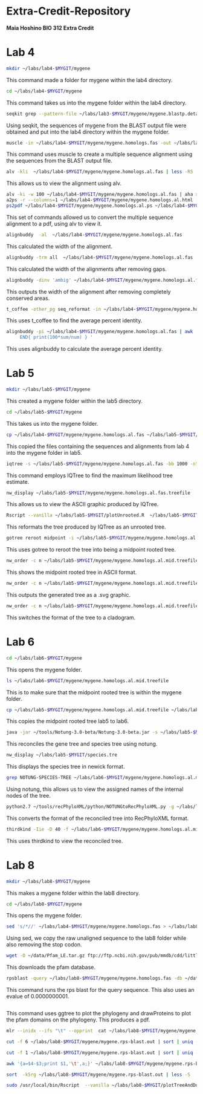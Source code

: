 # Extra-Credit-Repository
**Maia Hoshino BIO 312 Extra Credit**
# Lab 4
```bash
mkdir ~/labs/lab4-$MYGIT/mygene
```
This command made a folder for mygene within the lab4 directory.
```bash
cd ~/labs/lab4-$MYGIT/mygene
```
This command takes us into the mygene folder within the lab4 directory.
```bash
seqkit grep --pattern-file ~/labs/lab3-$MYGIT/mygene/mygene.blastp.detail.filtered.out ~/labs/lab3-$MYGIT/allprotein.fas > ~/labs/lab4-$MYGIT/mygene/mygene.homologs.fas
```
Using seqkit, the sequences of mygene from the BLAST output file were obtained and put into the lab4 directory within the mygene folder. 
```bash
muscle -in ~/labs/lab4-$MYGIT/mygene/mygene.homologs.fas -out ~/labs/lab4-$MYGIT/mygene/mygene.homologs.al.fas
```
This command uses muscle to create a multiple sequence alignment using the sequences from the BLAST output file. 
```bash
alv -kli  ~/labs/lab4-$MYGIT/mygene/mygene.homologs.al.fas | less -RS
```
This allows us to view the alignment using alv. 
```bash
alv -ki -w 100 ~/labs/lab4-$MYGIT/mygene/mygene.homologs.al.fas | aha > ~/labs/lab4-$MYGIT/mygene/mygene.homologs.al.html
a2ps -r --columns=1 ~/labs/lab4-$MYGIT/mygene/mygene.homologs.al.html -o ~/labs/lab4-$MYGIT/mygene/mygene.homologs.al.ps
ps2pdf ~/labs/lab4-$MYGIT/mygene/mygene.homologs.al.ps ~/labs/lab4-$MYGIT/mygene/mygene.homologs.al.pdf
```
This set of commands allowed us to convert the multiple sequence alignment to a pdf, using alv to view it. 
```bash
alignbuddy  -al  ~/labs/lab4-$MYGIT/mygene/mygene.homologs.al.fas
```
This calculated the width of the alignment.
```bash
alignbuddy -trm all  ~/labs/lab4-$MYGIT/mygene/mygene.homologs.al.fas | alignbuddy  -al
```
This calculated the width of the alignments after removing gaps.
```bash
alignbuddy -dinv 'ambig' ~/labs/lab4-$MYGIT/mygene/mygene.homologs.al.fas | alignbuddy  -al
```
This outputs the width of the alignment after removing completely conserved areas.
```bash
t_coffee -other_pg seq_reformat -in ~/labs/lab4-$MYGIT/mygene/mygene.homologs.al.fas -output sim
```
This uses t_coffee to find the average percent identity.
```bash
alignbuddy -pi ~/labs/lab4-$MYGIT/mygene/mygene.homologs.al.fas | awk ' (NR>2)  { for (i=2;i<=NF  ;i++){ sum+=$i;num++} }
     END{ print(100*sum/num) } '
```
This uses alignbuddy to calculate the average percent identity. 

# Lab 5
```bash
mkdir ~/labs/lab5-$MYGIT/mygene
```
This created a mygene folder within the lab5 directory.
```bash
cd ~/labs/lab5-$MYGIT/mygene
```
This takes us into the mygene folder.
```bash
cp ~/labs/lab4-$MYGIT/mygene/mygene.homologs.al.fas ~/labs/lab5-$MYGIT/mygene/mygene.homologs.al.fas
```
This copied the files containing the sequences and alignments from lab 4 into the mygene folder in lab5.
```bash
iqtree -s ~/labs/lab5-$MYGIT/mygene/mygene.homologs.al.fas -bb 1000 -nt 2
```
This command employs IQTree to find the maximum likelihood tree estimate. 
```bash
nw_display ~/labs/lab5-$MYGIT/mygene/mygene.homologs.al.fas.treefile
```
This allows us to view the ASCII graphic produced by IQTree.
```bash
Rscript --vanilla ~/labs/lab5-$MYGIT/plotUnrooted.R  ~/labs/lab5-$MYGIT/mygene/mygene.homologs.al.fas.treefile ~/labs/lab5-$MYGIT/mygene/mygene.homologs.al.fas.treefile.pdf 0.4
```
This reformats the tree produced by IQTree as an unrooted tree. 
```bash
gotree reroot midpoint -i ~/labs/lab5-$MYGIT/mygene/mygene.homologs.al.fas.treefile -o ~/labs/lab5-$MYGIT/mygene/mygene.homologs.al.mid.treefile
```
This uses gotree to reroot the tree into being a midpoint rooted tree. 
```bash
nw_order -c n ~/labs/lab5-$MYGIT/mygene/mygene.homologs.al.mid.treefile  | nw_display -
```
This shows the midpoint rooted tree in ASCII format.
```bash
nw_order -c n ~/labs/lab5-$MYGIT/mygene/mygene.homologs.al.mid.treefile | nw_display -w 1000 -b 'opacity:0' -s  >  ~/labs/lab5-$MYGIT/mygene/mygene.homologs.al.mid.treefile.svg -
```
This outputs the generated tree as a .svg graphic.
```bash
nw_order -c n ~/labs/lab5-$MYGIT/mygene/mygene.homologs.al.mid.treefile | nw_topology - | nw_display -s  -w 1000 > ~/labs/lab5-$MYGIT/mygene/mygene.homologs.al.midCl.treefile.svg -
```
This switches the format of the tree to a cladogram. 

# Lab 6
```bash
cd ~/labs/lab6-$MYGIT/mygene
```
This opens the mygene folder.
```bash
ls ~/labs/lab6-$MYGIT/mygene/mygene.homologs.al.mid.treefile  
```
This is to make sure that the midpoint rooted tree is within the mygene folder.
```bash
cp ~/labs/lab5-$MYGIT/mygene/mygene.homologs.al.mid.treefile ~/labs/lab6-$MYGIT/mygene/mygene.homologs.al.mid.treefile
```
This copies the midpoint rooted tree lab5 to lab6.
```bash 
java -jar ~/tools/Notung-3.0-beta/Notung-3.0-beta.jar -s ~/labs/lab5-$MYGIT/species.tre -g ~/labs/lab6-$MYGIT/mygene/mygene.homologs.al.mid.treefile --reconcile --speciestag prefix --savepng --events --outputdir ~/labs/lab6-$MYGIT/mygene/
```
This reconciles the gene tree and species tree using notung.
```bash
nw_display ~/labs/lab5-$MYGIT/species.tre
```
This displays the species tree in newick format.
```bash
grep NOTUNG-SPECIES-TREE ~/labs/lab6-$MYGIT/mygene/mygene.homologs.al.mid.treefile.reconciled | sed -e "s/^\[&&NOTUNG-SPECIES-TREE//" -e "s/\]/;/" | nw_display -
```
Using notung, this allows us to view the assigned names of the internal nodes of the tree.
```bash
python2.7 ~/tools/recPhyloXML/python/NOTUNGtoRecPhyloXML.py -g ~/labs/lab6-$MYGIT/mygene/mygene.homologs.al.mid.treefile.reconciled --include.species
```
This converts the format of the reconciled tree into RecPhyloXML format. 
```bash
thirdkind -Iie -D 40 -f ~/labs/lab6-$MYGIT/mygene/mygene.homologs.al.mid.treefile.reconciled.xml -o  ~/labs/lab6-$MYGIT/mygene/mygene.homologs.al.mid.treefile.reconciled.svg
```
This uses thirdkind to view the reconciled tree. 

# Lab 8

```bash
mkdir ~/labs/lab8-$MYGIT/mygene
```
This makes a mygene folder within the lab8 directory.
```bash
cd ~/labs/lab8-$MYGIT/mygene
```
This opens the mygene folder.
```bash
sed 's/*//' ~/labs/lab4-$MYGIT/mygene/mygene.homologs.fas > ~/labs/lab8-$MYGIT/mygene/mygene.homologs.fas
```
Using sed, we copy the raw unaligned sequence to the lab8 folder while also removing the stop codon. 
```bash
wget -O ~/data/Pfam_LE.tar.gz ftp://ftp.ncbi.nih.gov/pub/mmdb/cdd/little_endian/Pfam_LE.tar.gz && tar xfvz ~/data/Pfam_LE.tar.gz  -C ~/data
```
This downloads the pfam database.
```bash
rpsblast -query ~/labs/lab8-$MYGIT/mygene/mygene.homologs.fas -db ~/data/Pfam -out ~/labs/lab8-$MYGIT/mygene/mygene.rps-blast.out  -outfmt "6 qseqid qlen qstart qend evalue stitle" -evalue .0000000001
```
This command runs the rps blast for the query sequence. This also uses an evalue of 0.0000000001.
```sudo /usr/local/bin/Rscript  --vanilla ~/labs/lab8-$MYGIT/plotTreeAndDomains.r ~/labs/lab5-$MYGIT/mygene/mygene.homologs.al.mid.treefile ~/labs/lab8-$MYGIT/mygene/mygene.rps-blast.out ~/labs/lab8-$MYGIT/mygene/mygene.tree.rps.pdf
```
This command uses ggtree to plot the phylogeny and drawProteins to plot the pfam domains on the phylogeny. This produces a pdf.
```bash
mlr --inidx --ifs "\t" --opprint  cat ~/labs/lab8-$MYGIT/mygene/mygene.rps-blast.out | tail -n +2 | less -S
```

```bash
cut -f 6 ~/labs/lab8-$MYGIT/mygene/mygene.rps-blast.out | sort | uniq -c
```

```bash
cut -f 1 ~/labs/lab8-$MYGIT/mygene/mygene.rps-blast.out | sort | uniq -c
```

```bash
awk '{a=$4-$3;print $1,'\t',a;}' ~/labs/lab8-$MYGIT/mygene/mygene.rps-blast.out |  sort  -k2nr
```

```bash
sort  -k5rg ~/labs/lab8-$MYGIT/mygene/mygene.rps-blast.out | less -S
```

```bash
sudo /usr/local/bin/Rscript  --vanilla ~/labs/lab8-$MYGIT/plotTreeAndDomains.r ~/labs/lab5-$MYGIT/mygene/mygene.homologs.al.mid.treefile ~/labs/lab8-$MYGIT/mygene/mygene.rps-blast.out ~/labs/lab8-$MYGIT/mygene/mygene.tree.rps.pdf
```
